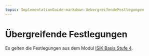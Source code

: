 ```yaml
---
topic: ImplementationGuide-markdown-UebergreifendeFestlegungen
---
```

# Übergreifende Festlegungen

Es gelten die Festlegungen aus dem Modul [ISiK Basis Stufe 4](https://simplifier.net/guide/isik-basis-401/Einfuehrung/UebergreifendeFestlegungen?version=current).
